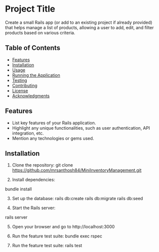 # Project Title

Create a small Rails app (or add to an existing project if already provided) that helps manage a list of products, allowing a user to add, edit, and filter products based on various criteria.

## Table of Contents

- [Features](#features)
- [Installation](#installation)
- [Usage](#usage)
- [Running the Application](#running-the-application)
- [Testing](#testing)
- [Contributing](#contributing)
- [License](#license)
- [Acknowledgments](#acknowledgments)

## Features

- List key features of your Rails application.
- Highlight any unique functionalities, such as user authentication, API integration, etc.
- Mention any technologies or gems used.

## Installation

1. Clone the repository:
   git clone https://github.com/mrsanthosh84/MiniInventoryManagement.git

2. Install dependencies:

bundle install

3. Set up the database:
rails db:create
rails db:migrate
rails db:seed

4. Start the Rails server:

rails server

5. Open your browser and go to http://localhost:3000

6. Run the feature test suite:
   bundle exec rspec

8. Run the feature test suite:
rails test
